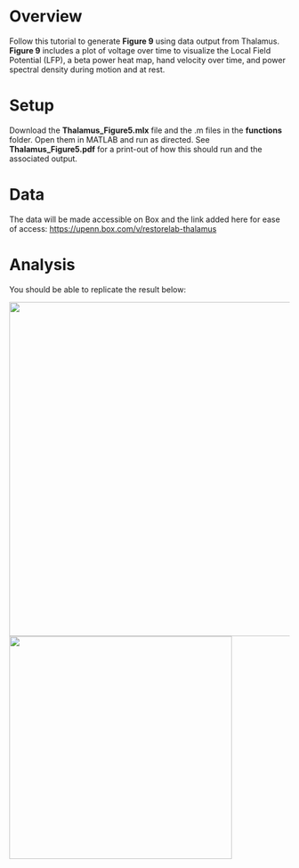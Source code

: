 # Overview
Follow this tutorial to generate **Figure 9** using data output from Thalamus. **Figure 9** includes a plot of voltage over time to visualize the Local Field Potential (LFP), a beta power heat map, hand velocity over time, and power spectral density during motion and at rest. 

# Setup
Download the **Thalamus_Figure5.mlx** file and the .m files in the **functions** folder. Open them in MATLAB and run as directed. See **Thalamus_Figure5.pdf** for a print-out of how this should run and the associated output. 

# Data
The data will be made accessible on Box and the link added here for ease of access: https://upenn.box.com/v/restorelab-thalamus

# Analysis
You should be able to replicate the result below:

<p float="left">
  <img src="https://github.com/user-attachments/assets/c98bb393-6b08-470b-b9f4-3d7a655fee91" width="600"/>
  <img src="https://github.com/user-attachments/assets/7396cbe3-d573-4e83-9a72-ddc2dd4d2890" width="400"/>
</p>
